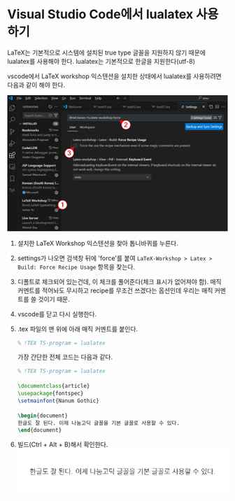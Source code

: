 # Visual Studio Code에서 lualatex 사용하기

LaTeX는 기본적으로 시스템에 설치된 true type 글꼴을 지원하지 않기 때문에 lualatex를 사용해야 한다. lualatex는 기본적으로 한글을 지원한다(utf-8)

vscode에서 LaTeX workshop 익스텐션을 설치한 상태에서 lualatex를 사용하려면 다음과 같이 해야 한다.

![](img/20250401135927.png)

1. 설치한 LaTeX Workshop 익스텐션을 찾아 톱니바퀴를 누른다.
2. settings가 나오면 검색창 뒤에 'force'를 붙여 `LaTeX-Workshop > Latex > Build: Force Recipe Usage` 항목을 찾는다.
3. 디폴트로 체크되어 있는건데, 이 체크를 풀어준다(체크 표시가 없어져야 함). 매직 커멘트를 적어놔도 무시하고 recipe를 무조건 쓰겠다는 옵션인데 우리는 매직 커멘트를 쓸 것이기 때문.
4. vscode를 닫고 다시 실행한다.
5. .tex 파일의 맨 위에 아래 매직 커멘트를 붙인다.
    ```tex
    % !TEX TS-program = lualatex
    ```

    가장 간단한 전체 코드는 다음과 같다.
    ```tex
    % !TEX TS-program = lualatex

    \documentclass{article}
    \usepackage{fontspec}
    \setmainfont{Nanum Gothic}

    \begin{document}
    한글도 잘 된다. 이제 나눔고딕 글꼴을 기본 글꼴로 사용할 수 있다.
    \end{document}
    ```

6. 빌드(Ctrl + Alt + B)해서 확인한다.
![](img/20250401140837.png)
